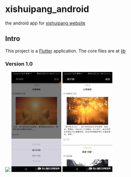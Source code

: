 # xishuipang_android

the android app for [xishuipang website](http://www.xishuipang.com/)

## Intro

This project is a [Flutter](https://flutter.io/docs) application.
The core files are at [lib](./lib)

### Version 1.0
<p float="left">
<img src="Demo/1.0/1.gif" height="320" />
<img src="Demo/1.0/2.gif" height="320" />
<img src="Demo/1.0/3.gif" height="320" />
</p>

